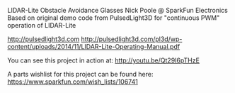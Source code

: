 LIDAR-Lite Obstacle Avoidance Glasses
Nick Poole @ SparkFun Electronics
Based on original demo code from PulsedLight3D for "continuous PWM" operation of LIDAR-Lite

http://pulsedlight3d.com
http://pulsedlight3d.com/pl3d/wp-content/uploads/2014/11/LIDAR-Lite-Operating-Manual.pdf

You can see this project in action at: http://youtu.be/Qt29I6pTHzE

A parts wishlist for this project can be found here: https://www.sparkfun.com/wish_lists/106741
